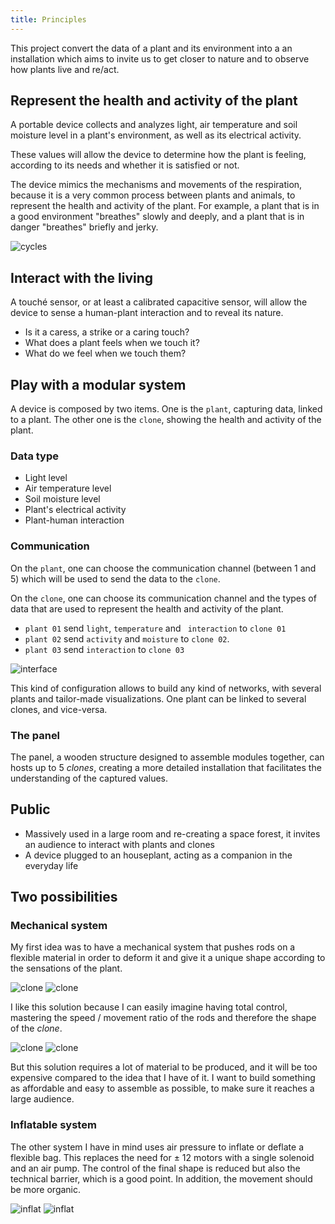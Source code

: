 ```yaml
---
title: Principles
---
```


This project convert the data of a plant and its environment into a an installation which aims to invite us to get closer to nature and to observe how plants live and re/act.

## Represent the health and activity of the plant

A portable device collects and analyzes light, air temperature and soil moisture level in a plant's environment, as well as its electrical activity.

These values will allow the device to determine how the plant is feeling, according to its needs and whether it is satisfied or not.

The device mimics the mechanisms and movements of the respiration, because it is a very common process between plants and animals, to represent the health and activity of the plant. For example, a plant that is in a good environment "breathes" slowly and deeply, and a plant that is in danger "breathes" briefly and jerky.

![cycles](cycles.png)

## Interact with the living

A touché sensor, or at least a calibrated capacitive sensor, will allow the device to sense a human-plant interaction and to reveal its nature.

- Is it a caress, a strike or a caring touch?
- What does a plant feels when we touch it?
- What do we feel when we touch them?


## Play with a modular system

A device is composed by two items. One is the `plant`, capturing data, linked to a plant. The other one is the `clone`, showing the health and activity of the plant.

### Data type

- Light level
- Air temperature level
- Soil moisture level
- Plant's electrical activity
- Plant-human interaction

### Communication

On the `plant`, one can choose the communication channel (between 1 and 5) which will be used to send the data to the `clone`.

On the `clone`, one can choose its communication channel and the types of data that are used to represent the health and activity of the plant.

- `plant 01` send `light`, `temperature` and ` interaction` to  `clone 01`
- `plant 02` send `activity` and `moisture` to `clone 02`.
- `plant 03` send `interaction` to `clone 03`

![interface](interface.png)

This kind of configuration allows to build any kind of networks, with several plants and tailor-made visualizations. One plant can be linked to several clones, and vice-versa.

### The panel

The panel, a wooden structure designed to assemble modules together, can hosts up to 5 *clones*, creating a more detailed installation that facilitates the understanding of the captured values.

## Public

- Massively used in a large room and re-creating a space forest, it invites an audience to interact with plants and clones
- A device plugged to an houseplant, acting as a companion in the everyday life

## Two possibilities

### Mechanical system

My first idea was to have a mechanical system that pushes rods on a flexible material in order to deform it and give it a unique shape according to the sensations of the plant.

![clone](clone01.png)
![clone](clone02.png)

I like this solution because I can easily imagine having total control, mastering the speed / movement ratio of the rods and therefore the shape of the *clone*.

![clone](clone03.png)
![clone](clone04.png)

But this solution requires a lot of material to be produced, and it will be too expensive compared to the idea that I have of it. I want to build something as affordable and easy to assemble as possible, to make sure it reaches a large audience.

### Inflatable system

The other system I have in mind uses air pressure to inflate or deflate a flexible bag. This replaces the need for ± 12 motors with a single solenoid and an air pump. The control of the final shape is reduced but also the technical barrier, which is a good point. In addition, the movement should be more organic.

![inflat](inflat-01.png)
![inflat](inflat-02.png)
